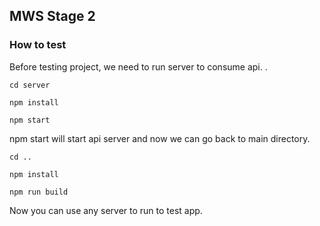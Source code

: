 ## MWS Stage 2

### How to test

Before testing project, we need to run server to consume api. .

```
cd server 
```

```
npm install
```
```
npm start
```

npm start will start api server and now we can go back to main directory.
 
```
cd ..
```

```
npm install
```

```
npm run build
```

Now you can use any server to run to test app.
